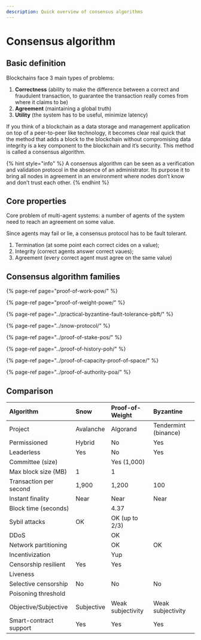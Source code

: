 ```yaml
---
description: Quick overview of consensus algorithms
---
```


# Consensus algorithm

## Basic definition

Blockchains face 3 main types of problems:

1. **Correctness** \(ability to make the difference between a correct and fraudulent transaction, to guarantee the transaction really comes from where it claims to be\)
2. **Agreement** \(maintaining a global truth\)
3. **Utility** \(the system has to be useful, minimize latency\)

If you think of a blockchain as a data storage and management application on top of a peer-to-peer like technology, it becomes clear real quick that the method that adds a block to the blockchain without compromising data integrity is a key component to the blockchain and it’s security. This method is called a consensus algorithm.

{% hint style="info" %}
A consensus algorithm can be seen as a verification and validation protocol in the absence of an administrator. Its purpose it to bring all nodes in agreement in an environment where nodes don’t know and don’t trust each other.
{% endhint %}

## Core properties

Core problem of multi-agent systems: a number of agents of the system need to reach an agreement on some value.

Since agents may fail or lie, a consensus protocol has to be fault tolerant.

1. Termination \(at some point each correct cides on a value\);
2. Integrity \(correct agents answer correct vaues\);
3. Agreement \(every correct agent must agree on the same value\)

## Consensus algorithm families

{% page-ref page="proof-of-work-pow/" %}

{% page-ref page="proof-of-weight-powe/" %}

{% page-ref page="../practical-byzantine-fault-tolerance-pbft/" %}

{% page-ref page="../snow-protocol/" %}

{% page-ref page="../proof-of-stake-pos/" %}

{% page-ref page="../proof-of-history-poh/" %}

{% page-ref page="../proof-of-capacity-proof-of-space/" %}

{% page-ref page="../proof-of-authority-poa/" %}



## Comparison



| Algorithm | Snow | Proof-of-Weight | Byzantine  |
| :--- | :--- | :--- | :--- |
| Project | Avalanche | Algorand | Tendermint \(binance\) |
| Permissioned | Hybrid | No | Yes |
| Leaderless | Yes | No | Yes |
| Committee \(size\) |  | Yes \(1,000\) |  |
| Max block size \(MB\) | 1 | 1 |  |
| Transaction per second | 1,900 | 1,200  | 100 |
| Instant finality | Near | Near | Near |
| Block time \(seconds\) |  | 4.37 |  |
| Sybil attacks | OK | OK \(up to 2/3\) |  |
| DDoS |  | OK |  |
| Network partitioning |  | OK | OK |
| Incentivization |  | Yup |  |
| Censorship resilient | Yes | Yes |  |
| Liveness |  |  |  |
| Selective censorship | No | No | No |
| Poisoning threshold |  |  |  |
| Objective/Subjective | Subjective | Weak subjectivity | Weak subjectivity |
| Smart-contract support | Yes | Yes | Yes |

